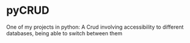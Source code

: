 # pyCRUD

One of my projects in python: A Crud involving accessibility to different databases, being able to switch between them
